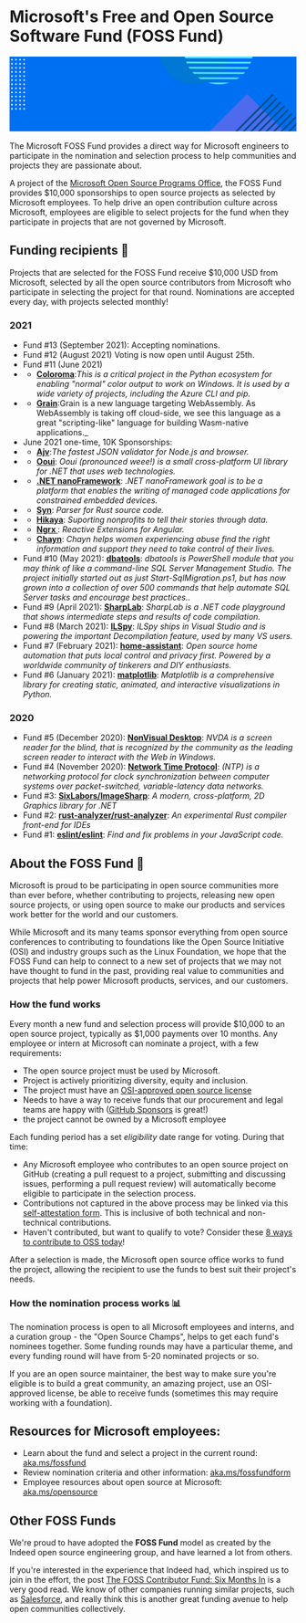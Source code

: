 # Microsoft's Free and Open Source Software Fund (FOSS Fund)
![fossfund-colors](assets/foss-fund.png)

The Microsoft FOSS Fund provides a direct way for Microsoft engineers to participate in the nomination and selection process to
help communities and projects they are passionate about.

A project of the [Microsoft Open Source Programs Office](https://opensource.microsoft.com), the FOSS Fund provides $10,000
sponsorships to open source projects as selected by Microsoft employees. To help drive an open contribution culture across
Microsoft, employees are eligible to select projects for the fund when they participate in projects that are not
governed by Microsoft.

## Funding recipients :money_with_wings:

Projects that are selected for the FOSS Fund receive $10,000 USD from Microsoft, selected by all the open source
contributors from Microsoft who participate in selecting the project for that round.   Nominations are accepted every day, with projects selected monthly!

### 2021
- Fund #13 (September 2021): Accepting nominations.
- Fund #12 (August 2021) Voting is now open until August 25th.
- Fund #11 (June 2021)
- -  **[Coloroma](https://github.com/tartley/colorama)**:_This is a critical project in the Python ecosystem for enabling "normal" color output to work on Windows. It is used by a wide variety of projects, including the Azure CLI and pip._
- -  **[Grain](https://github.com/grain-lang/grain)**:Grain is a new language targeting WebAssembly. As WebAssembly is taking off cloud-side, we see this language as a great "scripting-like" language for building Wasm-native applications._
- June 2021 one-time, 10K Sponsorships: 
- -  **[Ajv](https://github.com/ajv-validator/ajv)**:_The fastest JSON validator for Node.js and browser._
- -  **[Ooui](https://github.com/praeclarum/Ooui)**: _Ooui (pronounced weee!) is a small cross-platform UI library for .NET that uses web technologies._
- -  **[.NET nanoFramework](https://github.com/nanoframework/home)**: _.NET nanoFramework goal is to be a platform that enables the writing of managed code applications for constrained embedded devices._
- -  **[Syn](https://github.com/dtolnay/syn)**: _Parser for Rust source code._
- -  **[Hikaya](https://github.com/orgs/hikaya-io/repositories)**: _Suporting nonprofits to tell their stories through data._
- -  **[Ngrx ](https://github.com/ngrx/)**: _Reactive Extensions for Angular._
- -  **[Chayn](https://github.com/sponsors/chaynHQ)**: _Chayn helps women experiencing abuse find the right information and support they need to take control of their lives._
- Fund #10 (May 2021): **[dbatools](https://dbatools.io/)**: _dbatools is PowerShell module that you may think of like a command-line SQL Server Management Studio. The project initially started out as just Start-SqlMigration.ps1, but has now grown into a collection of over 500 commands that help automate SQL Server tasks and encourage best practices.._
- Fund #9 (April 2021): **[SharpLab](https://github.com/ashmind/SharpLab)**: _SharpLab is a .NET code playground that shows intermediate steps and results of code compilation._
- Fund #8 (March 2021): **[ILSpy](https://github.com/icsharpcode/ilspy)**: _ILSpy ships in Visual Studio and is powering the important Decompilation feature, used by many VS users._
- Fund #7 (February 2021): **[home-assistant](https://github.com/home-assistant/core)**: _Open source home automation that puts local control and privacy first. Powered by a worldwide community of tinkerers and DIY enthusiasts._
- Fund #6 (January 2021): **[matplotlib](https://matplotlib.org/)**: _Matplotlib is a comprehensive library for creating static, animated, and interactive visualizations in Python._

### 2020
- Fund #5 (December 2020): **[NonVisual Desktop](https://github.com/nvaccess/nvda)**: _NVDA is a screen reader for the blind, that is recognized by the community as the leading screen reader to interact with the Web in Windows._
- Fund #4 (November 2020): **[Network Time Protocol](https://www.ntp.org/)**: _(NTP) is a networking protocol for clock synchronization between computer systems over packet-switched, variable-latency data networks._
- Fund #3: **[SixLabors/ImageSharp](https://github.com/SixLabors/ImageSharp)**: _A modern, cross-platform, 2D Graphics library for .NET_
- Fund #2: **[rust-analyzer/rust-analyzer](https://github.com/rust-analyzer/rust-analyzer)**: _An experimental Rust compiler front-end for IDEs_
- Fund #1: **[eslint/eslint](https://github.com/eslint/eslint)**: _Find and fix problems in your JavaScript code._

## About the FOSS Fund :seedling:

Microsoft is proud to be participating in open source communities more than ever before, whether contributing to
projects, releasing new open source projects, or using open source to make our products and services work better for
the world and our customers.

While Microsoft and its many teams sponsor everything from open source conferences to contributing to foundations 
like the Open Source Initiative (OSI) and industry groups such as the Linux Foundation, we hope that the FOSS Fund
can help to connect to a new set of projects that we may not have thought to fund in the past, providing real value
to communities and projects that help power Microsoft products, services, and our customers.

### How the fund works

Every month a new fund and selection process will provide $10,000 to an open source project, typically as $1,000 payments
over 10 months. Any employee or intern at Microsoft can nominate a project, with a few requirements:

- The open source project must be used by Microsoft.
- Project is actively prioritizing diversity, equity and inclusion.
- The project must have an [OSI-approved open source license](https://opensource.org/)
- Needs to have a way to receive funds that our procurement and legal teams are happy with ([GitHub Sponsors](https://github.com/sponsors) is great!)
- the project cannot be owned by a Microsoft employee

Each funding period has a set _eligibility_ date range for voting. During that time:

* Any Microsoft employee who contributes to
an open source project on GitHub (creating a pull request to a project, submitting and discussing issues, performing a pull 
request review) will automatically become eligible to participate in the selection process.
* Contributions not captured in the above process may be linked via this [self-attestation form](https://repos.opensource.microsoft.com/contributions/attestation).  This is inclusive of both technical and non-technical contributions.
* Haven't contributed, but want to qualify to vote? Consider these [8 ways to contribute to OSS today](assets/8-ways-to-contribute.md)!

After a selection is made, the Microsoft open source office works to fund the project, allowing the recipient to use the
funds to best suit their project's needs.

### How the nomination process works :bar_chart:

The nomination process is open to all Microsoft employees and interns, and a curation group - the "Open Source Champs", helps
to get each fund's nominees together. Some funding rounds may have a particular theme, and every funding round will have
from 5-20 nominated projects or so.

If you are an open source maintainer, the best way to make sure you're eligible is to build a great community, an amazing project,
use an OSI-approved license, be able to receive funds (sometimes this may require working with a foundation).

## Resources for Microsoft employees:

- Learn about the fund and select a project in the current round: [aka.ms/fossfund](https://aka.ms/fossfund)
- Review nomination criteria and other information: [aka.ms/fossfundform](https://aka.ms/fossfundform)
- Employee resources about open source at Microsoft: [aka.ms/opensource](https://aka.ms/opensource)

## Other FOSS Funds

We're proud to have adopted the __FOSS Fund__ model as created by the Indeed open source engineering
group, and have learned a lot from others.

If you're interested in the experience that Indeed had, which
inspired us to join in the effort, the post 
[The FOSS Contributor Fund: Six Months In](https://engineering.indeedblog.com/blog/2019/07/foss-fund-six-months-in/) is a very
good read. We know of other companies running similar projects, such as [Salesforce](https://engineering.salesforce.com/announcing-the-first-foss-contributor-fund-recipient-60a295201497), and really think this is another great funding avenue to help open communities
collectively.
